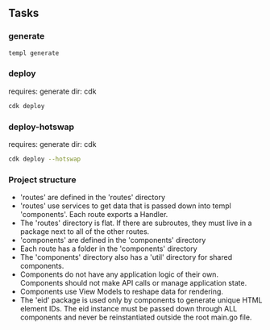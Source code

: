 ## Tasks

### generate

```sh
templ generate
```

### deploy

requires: generate
dir: cdk

```sh
cdk deploy
```

### deploy-hotswap

requires: generate
dir: cdk

```sh
cdk deploy --hotswap
```

### Project structure
- 'routes' are defined in the 'routes' directory
- 'routes' use services to get data that is passed down into templ 'components'. Each route exports a Handler. 
- The 'routes' directory is flat. If there are subroutes, they must live in a package next to all of the other routes.
- 'components' are defined in the 'components' directory
- Each route has a folder in the 'components' directory
- The 'components' directory also has a 'util' directory for shared components.
- Components do not have any application logic of their own. Components should not make API calls or manage application state.
- Components use View Models to reshape data for rendering.
- The 'eid' package is used only by components to generate unique HTML element IDs. The eid instance must be passed down through ALL components and never be reinstantiated outside the root main.go file.
